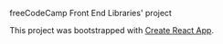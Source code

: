 freeCodeCamp Front End Libraries' project

This project was bootstrapped with [Create React App](https://github.com/facebook/create-react-app).
